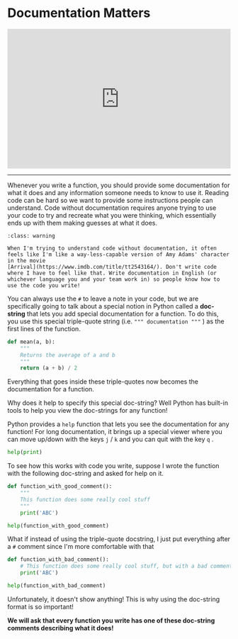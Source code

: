 # Documentation Matters

<div style="position: relative; padding-bottom: 62.5%; height: 0;">
    <iframe src="https://www.loom.com/embed/13c9ac9a1fef415f9cf9b1755b1e9362?sharedAppSource=personal_library" frameborder="0" webkitallowfullscreen mozallowfullscreen allowfullscreen style="position: absolute; top: 0; left: 0; width: 100%; height: 100%;"></iframe>
</div>

---

Whenever you write a function, you should provide some documentation for what it does and any information someone needs to know to use it. Reading code can be hard so we want to provide some instructions people can understand. Code without documentation requires anyone trying to use your code to try and recreate what you were thinking, which essentially ends up with them making guesses at what it does.

```{admonition} Warning
:class: warning

When I'm trying to understand code without documentation, it often feels like I'm like a way-less-capable version of Amy Adams' character in the movie
[Arrival](https://www.imdb.com/title/tt2543164/). Don't write code where I have to feel like that. Write documentation in English (or whichever language you and your team work in) so people know how to use the code you write!
```

You can always use the `#` to leave a note in your code, but we are specifically going to talk about a special notion in Python called a **doc-string** that lets you add special documentation for a function. To do this, you use this special triple-quote string (i.e. `""" documentation """` ) as the first lines of the function.

```python
def mean(a, b):
    """
    Returns the average of a and b
    """
    return (a + b) / 2
```

Everything that goes inside these triple-quotes now becomes the documentation for a function.

Why does it help to specify this special doc-string? Well Python has built-in tools to help you view the doc-strings for any function!

Python provides a `help` function that lets you see the documentation for any function! For long documentation, it brings up a special viewer where you can move up/down with the keys `j` / `k` and you can quit with the key `q` .

```python
help(print)
```

To see how this works with code you write, suppose I wrote the function with the following doc-string and asked for help on it.

```python
def function_with_good_comment():
    """
    This function does some really cool stuff
    """
    print('ABC')

help(function_with_good_comment)
```

What if instead of using the triple-quote docstring, I just put everything after a `#` comment since I'm more comfortable with that

```python
def function_with_bad_comment():
    # This function does some really cool stuff, but with a bad comment
    print('ABC')

help(function_with_bad_comment)
```

Unfortunately, it doesn't show anything! This is why using the doc-string format is so important!

**We will ask that every function you write has one of these doc-string comments describing what it does!**
